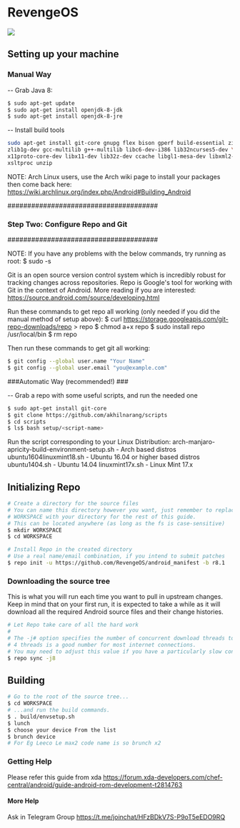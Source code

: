 # RevengeOS #

<img src="https://github.com/RevengeOS/platform_manifest/raw/master/RevengeOs-logo.jpg"> 

## Setting up your machine ##
### Manual Way ###

-- Grab Java 8:
```bash
$ sudo apt-get update
$ sudo apt-get install openjdk-8-jdk
$ sudo apt-get install openjdk-8-jre
```
-- Install build tools
```bash
sudo apt-get install git-core gnupg flex bison gperf build-essential zip curl \
zlib1g-dev gcc-multilib g++-multilib libc6-dev-i386 lib32ncurses5-dev \
x11proto-core-dev libx11-dev lib32z-dev ccache libgl1-mesa-dev libxml2-utils \
xsltproc unzip
```
NOTE: Arch Linux users, use the Arch wiki page to install your packages then
come back here: https://wiki.archlinux.org/index.php/Android#Building_Android


######################################
###  Step Two: Configure Repo and Git  ###
######################################

NOTE: If you have any problems with the below commands, try running as root:
$ sudo -s

Git is an open source version control system which is incredibly robust for
tracking changes across repositories. Repo is Google's tool for working with Git
in the context of Android. More reading if you are interested:
https://source.android.com/source/developing.html

Run these commands to get repo all working (only needed if you did the manual
method of setup above):
$ curl https://storage.googleapis.com/git-repo-downloads/repo > repo
$ chmod a+x repo
$ sudo install repo /usr/local/bin
$ rm repo

Then run these commands to get git all working:
```bash
$ git config --global user.name "Your Name"
$ git config --global user.email "you@example.com"
```

###Automatic Way (recommended!) ###

-- Grab a repo with some useful scripts, and run the needed one
```bash
$ sudo apt-get install git-core
$ git clone https://github.com/akhilnarang/scripts
$ cd scripts
$ ls$ bash setup/<script-name>
```
Run the script corresponding to your Linux Distribution:
arch-manjaro-apricity-build-environment-setup.sh - Arch based distros
ubuntu1604linuxmint18.sh - Ubuntu 16.04 or higher based distros
ubuntu1404.sh - Ubuntu 14.04
linuxmint17x.sh - Linux Mint 17.x

## Initializing Repo ##

```bash
# Create a directory for the source files
# You can name this directory however you want, just remember to replace
# WORKSPACE with your directory for the rest of this guide.
# This can be located anywhere (as long as the fs is case-sensitive)
$ mkdir WORKSPACE
$ cd WORKSPACE

# Install Repo in the created directory
# Use a real name/email combination, if you intend to submit patches
$ repo init -u https://github.com/RevengeOS/android_manifest -b r8.1
```

### Downloading the source tree ###

This is what you will run each time you want to pull in upstream changes. Keep in mind that on your
first run, it is expected to take a while as it will download all the required Android source files
and their change histories.

```bash
# Let Repo take care of all the hard work
#
# The -j# option specifies the number of concurrent download threads to run.
# 4 threads is a good number for most internet connections.
# You may need to adjust this value if you have a particularly slow connection.
$ repo sync -j8
```

## Building ##


```bash
# Go to the root of the source tree...
$ cd WORKSPACE
# ...and run the build commands.
$ . build/envsetup.sh
$ lunch
$ choose your device From the list
$ brunch device 
# For Eg Leeco Le max2 code name is so brunch x2
```

### Getting Help ###
 Please refer this guide from xda
 https://forum.xda-developers.com/chef-central/android/guide-android-rom-development-t2814763
 
 #### More Help ####
 Ask in Telegram Group
 https://t.me/joinchat/HFzBDkV7S-P9oT5eEDO9RQ
